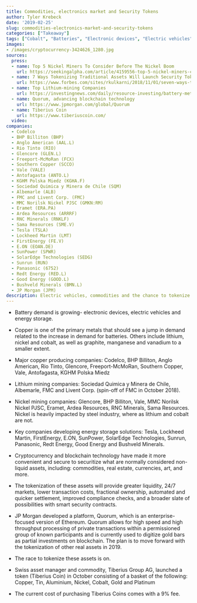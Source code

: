 ```yaml
---
title: Commodities, electronics market and Security Tokens
author: Tyler Krebeck
date: '2019-02-25'
slug: commodities-electronics-market-and-security-tokens
categories: ["Takeaway"]
tags: ["Cobalt", "Batteries", "Electronic devices", "Electric vehicles", "Copper", "Lithium", "Nickel", "Ethereum", "Blockchain", "Security Token"]
images:
- /images/cryptocurrency-3424626_1280.jpg
sources:
  press:
  - name: Top 5 Nickel Miners To Consider Before The Nickel Boom
    url: https://seekingalpha.com/article/4159556-top-5-nickel-miners-consider-nickel-boom?page=8
  - name: 7 Ways Tokenizing Traditional Assets Will Launch Security Tokens To Main Street In 2019
    url: https://www.forbes.com/sites/rkulkarni/2018/11/01/seven-ways-tokenizing-traditional-assets-will-launch-security-tokens-to-main-street-in-2019/#4fe3d6524b07
  - name: Top Lithium-mining Companies
    url: https://investingnews.com/daily/resource-investing/battery-metals-investing/lithium-investing/top-lithium-producers/
  - name: Quorum, advancing blockchain technology
    url: https://www.jpmorgan.com/global/Quorum
  - name: Tiberius Coin
    url: https://www.tiberiuscoin.com/
  video:
companies:
  - Codelco
  - BHP Billiton (BHP)
  - Anglo American (AAL.L)
  - Rio Tinto (RIO)
  - Glencore (GLEN.L)
  - Freeport-McMoRan (FCX)
  - Southern Copper (SCCO)
  - Vale (VALE)
  - Antofagasta (ANTO.L)
  - KGHM Polska Miedz (KGHA.F)
  - Sociedad Quimica y Minera de Chile (SQM)
  - Albemarle (ALB)
  - FMC and Livent Corp. (FMC)
  - MMC Norilsk Nickel PJSC (GMKN:RM)
  - Eramet (ERA.PA)
  - Ardea Resources (ARRRF)
  - RNC Minerals (RNKLF)
  - Sama Resources (SME.V)
  - Tesla (TSLA)
  - Lockheed Martin (LMT)
  - FirstEnergy (FE.V)
  - E.ON (EOAN.DE)
  - SunPower (SPWR)
  - SolarEdge Technologies (SEDG)
  - Sunrun (RUN)
  - Panasonic (6752)
  - Redt Energy (RED.L)
  - Good Energy (GOOD.L)
  - Bushveld Minerals (BMN.L)
  - JP Morgan (JPM)
description: Electric vehicles, commodities and the chance to tokenize them.
---
```


- Battery demand is growing- electronic devices, electric vehicles and energy storage.

- Copper is one of the primary metals that should see a jump in demand related to the increase in demand for batteries. Others include lithium, nickel and cobalt, as well as graphite, manganese and vanadium to a smaller extent.

- Major copper producing companies: Codelco, BHP Billiton, Anglo American, Rio Tinto, Glencore, Freeport-McMoRan, Southern Copper, Vale, Antofagasta, KGHM Polska Miedz

- Lithium mining companies:  Sociedad Quimica y Minera de Chile, Albemarle, FMC and Livent Corp. (spin-off of FMC in October 2018).

- Nickel mining companies:  Glencore, BHP Billiton, Vale, MMC Norilsk Nickel PJSC, Eramet, Ardea Resources, RNC Minerals, Sama Resources. Nickel is heavily impacted by steel industry, where as lithium and cobalt are not.

- Key companies developing energy storage solutions: Tesla, Lockheed Martin, FirstEnergy, E.ON,  SunPower, SolarEdge Technologies, Sunrun, Panasonic, Redt Energy, Good Energy and Bushveld Minerals.

- Cryptocurrency and blockchain technology have made it more convenient and secure to securitize what are normally considered non-liquid assets, including: commodities, real estate, currencies, art, and more.

- The tokenization of these assets will provide greater liquidity, 24/7 markets, lower transaction costs, fractional ownership, automated and quicker settlement, improved compliance checks, and a broader slate of possibilities with smart security contracts.  

- JP Morgan developed a platform, Quorum, which is an enterprise-focused version of Ethereum. Quorum allows for high speed and high throughput processing of private transactions within a permissioned group of known participants and is currently used to digitize gold bars as partial investments on blockchain. The plan is to move forward with the tokenization of other real assets in 2019.

- The race to tokenize these assets is on.

- Swiss asset manager and commodity, Tiberius Group AG, launched a token (Tiberius Coin) in October consisting of a basket of the following: Copper, Tin, Aluminium, Nickel, Cobalt, Gold and Platinum

- The current cost of purchasing Tiberius Coins comes with a 9% fee.  
